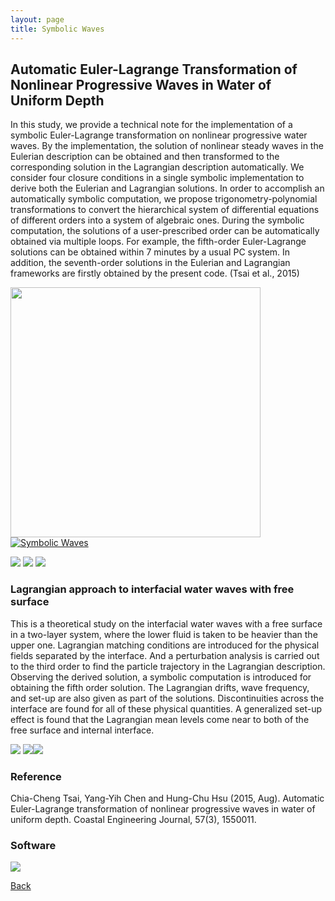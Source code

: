 ```yaml
---
layout: page
title: Symbolic Waves
---
```

## Automatic Euler-Lagrange Transformation of Nonlinear Progressive Waves in Water of Uniform Depth

In this study, we provide a technical note for the implementation of a symbolic Euler-Lagrange transformation on nonlinear progressive water waves. 
By the implementation, the solution of nonlinear steady waves in the Eulerian description can be obtained and then transformed to the corresponding solution in the Lagrangian description automatically. 
We consider four closure conditions in a single symbolic implementation to derive both the Eulerian and Lagrangian solutions. In order to accomplish an automatically symbolic computation, we propose trigonometry-polynomial transformations to convert the hierarchical system of differential equations of different orders into a system of algebraic ones. 
During the symbolic computation, the solutions of a user-prescribed order can be automatically obtained via multiple loops. For example, the fifth-order Euler-Lagrange solutions can be obtained within 7 minutes by a usual PC system. In addition, the seventh-order solutions in the Eulerian and Lagrangian frameworks are firstly obtained by the present code. (Tsai et al., 2015)

<img src="https://static.wixstatic.com/media/d19f46_156513a96ab24ad7985d6306f536f64b.png/v1/fill/w_541,h_349,al_c,q_85,usm_0.66_1.00_0.01/d19f46_156513a96ab24ad7985d6306f536f64b.webp" width="400" height="400"> [![Symbolic Waves](http://img.youtube.com/vi/WVx88BXGSKA/0.jpg)](https://www.youtube.com/watch?v=WVx88BXGSKA)

<img src="https://static.wixstatic.com/media/d19f46_42890b6b20ae4418b920762e0532be6a.png/v1/fill/w_514,h_186,al_c,q_85,usm_0.66_1.00_0.01/d19f46_42890b6b20ae4418b920762e0532be6a.webp"> <img src="https://static.wixstatic.com/media/d19f46_ee830aa9bfc148b2aa842b60c7026a68.jpg/v1/fill/w_599,h_210,al_c,q_80,usm_0.66_1.00_0.01/d19f46_ee830aa9bfc148b2aa842b60c7026a68.webp">
<img src="https://static.wixstatic.com/media/d19f46_e0c943c33464415b964e2f1919f1faf3.jpg/v1/fill/w_586,h_210,al_c,q_80,usm_0.66_1.00_0.01/d19f46_e0c943c33464415b964e2f1919f1faf3.webp">

### Lagrangian approach to interfacial water waves with free surface

This is a theoretical study on the interfacial water waves with a free surface in a two-layer system, where the lower fluid is taken to be heavier than the upper one. Lagrangian matching conditions are introduced for the physical fields separated by the interface. And a perturbation analysis is carried out to the third order to find the particle trajectory in the Lagrangian description. Observing the derived solution, a symbolic computation is introduced for obtaining the fifth order solution. The Lagrangian drifts, wave frequency, and set-up are also given as part of the solutions. Discontinuities across the interface are found for all of these physical quantities. A generalized set-up effect is found that the Lagrangian mean levels come near to both of the free surface and internal interface.

<img src="https://static.wixstatic.com/media/d19f46_e65567d8a03a4795809b2c32fd3ead91.png/v1/fill/w_551,h_310,al_c,q_85,usm_0.66_1.00_0.01/d19f46_e65567d8a03a4795809b2c32fd3ead91.webp">
<img src="https://static.wixstatic.com/media/d19f46_c0247ff548cb40f0a753d30d5cc61c14.png/v1/fill/w_478,h_466,al_c,q_85,usm_0.66_1.00_0.01/d19f46_c0247ff548cb40f0a753d30d5cc61c14.webp"><img src="https://static.wixstatic.com/media/d19f46_a77d7b37d6fa4840a4dca16118204728.png/v1/fill/w_675,h_365,al_c,q_85,usm_0.66_1.00_0.01/d19f46_a77d7b37d6fa4840a4dca16118204728.webp">

### Reference
Chia-Cheng Tsai, Yang-Yih Chen and Hung-Chu Hsu (2015, Aug). Automatic Euler-Lagrange transformation of nonlinear progressive waves in water of uniform depth. Coastal Engineering Journal, 57(3), 1550011.

### Software

<img src="https://static.wixstatic.com/media/d19f46_55e2ae7babe4466bbaa2ff6d0d6adb64~mv2.jpg/v1/fill/w_256,h_185,al_c,lg_1,q_80/d19f46_55e2ae7babe4466bbaa2ff6d0d6adb64~mv2.webp">

[Back](https://finitetsai.github.io/research)
